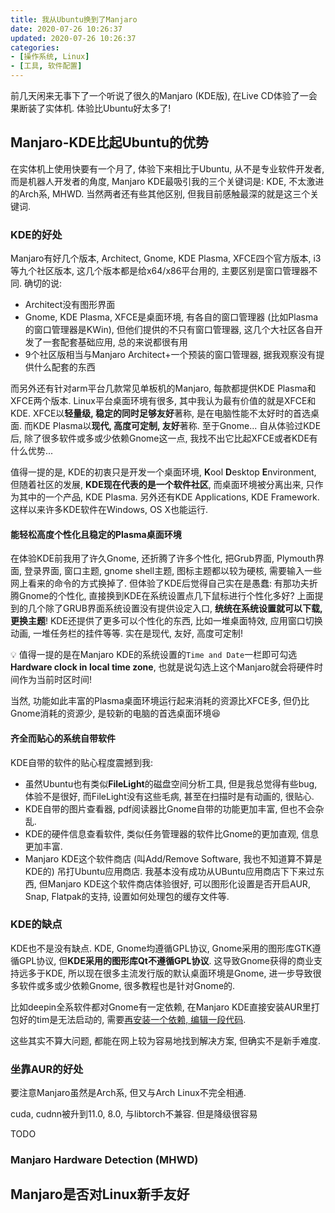 ```yaml
---
title: 我从Ubuntu换到了Manjaro
date: 2020-07-26 10:26:37
updated: 2020-07-26 10:26:37
categories:
- [操作系统, Linux]
- [工具, 软件配置]
---
```


前几天闲来无事下了一个听说了很久的Manjaro (KDE版), 在Live CD体验了一会果断装了实体机. 体验比Ubuntu好太多了!

<!-- More -->

<!-- TODO -->

## Manjaro-KDE比起Ubuntu的优势

在实体机上使用快要有一个月了, 体验下来相比于Ubuntu, 从不是专业软件开发者, 而是机器人开发者的角度, Manjaro KDE最吸引我的三个关键词是: KDE, 不太激进的Arch系, MHWD. 当然两者还有些其他区别, 但我目前感触最深的就是这三个关键词.

### KDE的好处

Manjaro有好几个版本, Architect, Gnome, KDE Plasma, XFCE四个官方版本, i3等九个社区版本, 这几个版本都是给x64/x86平台用的, 主要区别是窗口管理器不同. 确切的说:
- Architect没有图形界面
- Gnome, KDE Plasma, XFCE是桌面环境, 有各自的窗口管理器 (比如Plasma的窗口管理器是KWin), 但他们提供的不只有窗口管理器, 这几个大社区各自开发了一套配套基础应用, 总的来说都很有用
- 9个社区版相当与Manjaro Architect+一个预装的窗口管理器, 据我观察没有提供什么配套的东西

而另外还有针对arm平台几款常见单板机的Manjaro, 每款都提供KDE Plasma和XFCE两个版本. Linux平台桌面环境有很多, 其中我认为最有价值的就是XFCE和KDE. XFCE以**轻量级, 稳定的同时足够友好**著称, 是在电脑性能不太好时的首选桌面. 而KDE Plasma以**现代, 高度可定制, 友好**著称. 至于Gnome... 自从体验过KDE后, 除了很多软件或多或少依赖Gnome这一点, 我找不出它比起XFCE或者KDE有什么优势...

值得一提的是, KDE的初衷只是开发一个桌面环境, **K**ool **D**esktop **E**nvironment, 但随着社区的发展, **KDE现在代表的是一个软件社区**, 而桌面环境被分离出来, 只作为其中的一个产品, KDE Plasma. 另外还有KDE Applications, KDE Framework. 这样以来许多KDE软件在Windows, OS X也能运行.

#### 能轻松高度个性化且稳定的Plasma桌面环境

在体验KDE前我用了许久Gnome, 还折腾了许多个性化, 把Grub界面, Plymouth界面, 登录界面, 窗口主题, gnome shell主题, 图标主题都以较为硬核, 需要输入一些网上看来的命令的方式换掉了. 但体验了KDE后觉得自己实在是愚蠢: 有那功夫折腾Gnome的个性化, 直接换到KDE在系统设置点几下鼠标进行个性化多好? 上面提到的几个除了GRUB界面系统设置没有提供设定入口, **统统在系统设置就可以下载, 更换主题**! KDE还提供了更多可以个性化的东西, 比如一堆桌面特效, 应用窗口切换动画, 一堆任务栏的挂件等等. 实在是现代, 友好, 高度可定制!

💡 值得一提的是在Manjaro KDE的系统设置的`Time and Date`一栏即可勾选**Hardware clock in local time zone**, 也就是说勾选上这个Manjaro就会将硬件时间作为当前时区时间!

当然, 功能如此丰富的Plasma桌面环境运行起来消耗的资源比XFCE多, 但仍比Gnome消耗的资源少, 是较新的电脑的首选桌面环境😆

#### 齐全而贴心的系统自带软件

KDE自带的软件的贴心程度震撼到我:
- 虽然Ubuntu也有类似**FileLight**的磁盘空间分析工具, 但是我总觉得有些bug, 体验不是很好, 而FileLight没有这些毛病, 甚至在扫描时是有动画的, 很贴心.
- KDE自带的图片查看器, pdf阅读器比Gnome自带的功能更加丰富, 但也不会杂乱.
- KDE的硬件信息查看软件, 类似任务管理器的软件比Gnome的更加直观, 信息更加丰富.
- Manjaro KDE这个软件商店 (叫Add/Remove Software, 我也不知道算不算是KDE的) 吊打Ubuntu应用商店. 我基本没有成功从UBuntu应用商店下下来过东西, 但Manjaro KDE这个软件商店体验很好, 可以图形化设置是否开启AUR, Snap, Flatpak的支持, 设置如何处理包的缓存文件等.

### KDE的缺点

KDE也不是没有缺点. KDE, Gnome均遵循GPL协议, Gnome采用的图形库GTK遵循GPL协议, 但**KDE采用的图形库Qt不遵循GPL协议**. 这导致Gnome获得的商业支持远多于KDE, 所以现在很多主流发行版的默认桌面环境是Gnome, 进一步导致很多软件或多或少依赖Gnome, 很多教程也是针对Gnome的.

比如deepin全系软件都对Gnome有一定依赖, 在Manjaro KDE直接安装AUR里打包好的tim是无法启动的, 需要[再安装一个依赖, 编辑一段代码](https://github.com/wszqkzqk/deepin-wine-ubuntu/issues/90#issuecomment-653921540).

这些其实不算大问题, 都能在网上较为容易地找到解决方案, 但确实不是新手难度.

### 坐靠AUR的好处

要注意Manjaro虽然是Arch系, 但又与Arch Linux不完全相通.

cuda, cudnn被升到11.0, 8.0, 与libtorch不兼容. 但是降级很容易

TODO

### Manjaro Hardware Detection (MHWD)

## Manjaro是否对Linux新手友好